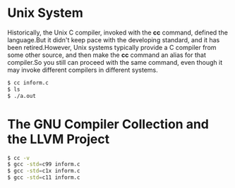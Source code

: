 # Unix System
Historically, the Unix C compiler, invoked with the __cc__ command, defined the language.But it didn't keep pace with the developing standard, and it has been retired.However, Unix systems typically provide a C compiler from some other source, and then make the __cc__ command an alias for that compiler.So you still can proceed with the same command, even though it may invoke different compilers in different systems.
```bash
$ cc inform.c
$ ls
$ ./a.out
```
# The GNU Compiler Collection and the LLVM Project
```bash
$ cc -v
$ gcc -std=c99 inform.c
$ gcc -std=c1x inform.c
$ gcc -std=c11 inform.c
```
